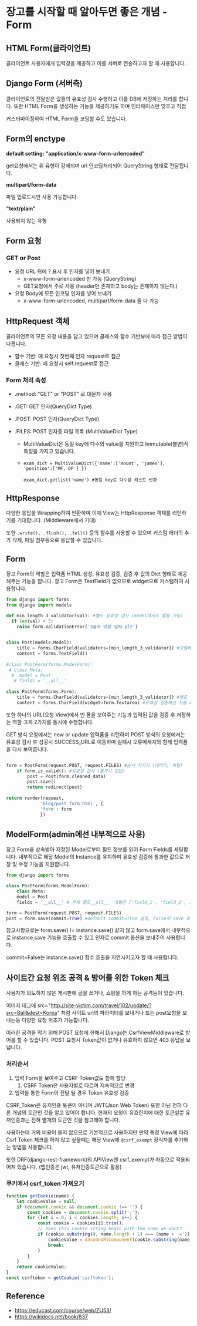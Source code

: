 # 장고를 시작할 때 알아두면 좋은 개념 - Form



## HTML Form(클라이언트)

클라이언트 사용자에게 입력창을 제공하고 이를 서버로 전송하고자 할 때 사용합니다.



## Django Form (서버측)

클라이언트의 전달받은 값들의 유효성 검사 수행하고 이를 DB에 저장하는 처리를 합니다. 또한 HTML Form을 생성하는 기능을 제공하기도 하며 인터페이스만 맞추고 직접

커스터마이징하여 HTML Form을 코딩할 수도 있습니다.



## Form의 enctype

**default setting: "application/x-www-form-urlencoded"**

get요청에서는 위 유형이 강제되며 url 인코딩처리되어 QueryString 형태로 전달됩니다.

**multipart/form-data**

파일 업로드시만 사용 가능합니다.

**"text/plain"**

사용되지 않는 유형



## Form 요청

### GET or Post 

- 요청 URL 뒤에 ? 표시 후 인자를 넣어 보내기
  - x-www-form-urlencoded 만 가능 (QueryString)
  - GET요청에서 주로 사용 (header만 존재하고 body는 존재하지 않는다.)
- 요청 Body에 모든 인코딩 인자를 넣어 보내기 
  - x-www-form-urlencoded, multipart/form-data 둘 다 가능

## 

## HttpRequest 객체

클라이언트의 모든 요청 내용을 담고 있으며 클래스와 함수 기반뷰에 따라 접근 방법이 다릅니다.

- 함수 기반: 매 요청시 첫번째 인자 request로 접근 
- 클래스 기반: 매 요청시 self.request로 접근

### Form 처리 속성

- .method:  "GET" or "POST" 로 대문자 사용

- .GET: GET 인자(QueryDict Type)

- .POST: POST 인자(QueryDict Type)

- .FILES: POST 인자중 파일 목록 (MultiValueDict Type)

  - MultiValueDict은 동일 key에 다수의 value를 지원하고 Immutable(불변)적 특징을 가지고 있습니다.

  - ```
    exam_dict = MultiValueDict({'name':['mount', 'james'], 'position':['MF, DF'] })
    
    exam_dict.getlist('name') #동일 key로 다수값 리스트 반환
    ```



## HttpResponse

다양한 응답을 Wrapping하여 반환하며 이때 View는 HttpResponse 객체를 리턴하기를 기대합니다. (Middleware에서 기대)

또한 `.write(), .flush(), .tell()` 등의 함수를 사용할 수 있으며 커스텀 헤더의 추가 삭제, 파일 첨부등으로 응답할 수 있습니다.



## Form

장고 Form의 역할은 입력폼 HTML 생성, 유효성 검증, 검증 후 값의 Dict 형태로 제공해주는 기능을 합니다. 장고 Form은 TextField가 없으므로 widget으로 커스텀하여 사용합니다.

```python
from django import forms
from django import models

def min_length_3_validator(val): #별도 유효성 검사 (model에서도 활용 가능)
  if len(val) < 3:
    raise form.ValidationError('3글자 이상 입력 plz')

    
class Post(models.Model):
	title = forms.CharField(validators=[min_length_3_validator]) #모델에서도 유효성 검사를 설정하면 ModelForm을 이용할때 따로 아래(PostForm)와 같이 설정하지 않아도 사용 가능
	content = forms.TextField()
  
#class PostForm(forms.ModelForm):
 # class Meta:
  #  model = Post
   # fields = '__all__'
    
class PostForm(forms.Form):
	title = forms.CharField(validators=[min_length_3_validator]) #별도 유효성 검사 
	content = forms.CharField(widget=form.Textarea) #유효성 검증에선 사용 x
```

또한 하나의 URL(요청 View)에서 빈 폼을 보여주는 기능과 입력된 값을 검증 후 저장하는 역할 크게 2가지를 동시에 수행합니다.

GET 방식 요청에서는 new or update 입력폼을 리턴하며 POST 방식의 요청에서는 유효성 검사 후 성공시 SUCCESS_URL로 이동하며 실패시 오류메세지와 함께 입력폼을 다시 보여줍니다.

```python

form = PostForm(request.POST, request.FILES) #순서 지키기 (데이터, 파일)
	if form.is_valid(): #유효성 검사 (통과시 진입)
		post = Post(form.cleaned_data)
		post.save()
		return redirect(post)
		
return render(request, 
			 'blog/post_form.html', {
			 'form': form
			 })
```



## ModelForm(admin에선 내부적으로 사용)

장고 Form을 상속받아 지정된 Model로부터 필드 정보를 읽어 Form Fields를 세팅합니다. 내부적으로 해당 Model의 Instance를 유지하며 유효성 검증에 통과한 값으로 저장 및 수정 기능을 지원합니다.

```python
from django import forms

class PostForm(forms.ModelForm):
	class Meta:
	model = Post
	fields = '__all__' # 전체 필드__all__, 개별은 ['field_1', 'field_2', ...]
```

```python
form = PostForm(request.POST, request.FILES)
post = form.save(commit=True) #default commit=True 설정, False시 save 호출 작동 안함(저장 안됌)

```

참고사항으로는 form.save() != instance.save()  같지 않고 form.save에서 내부적으로 instance.save 기능을 호출할 수 있고 인자로 commit 옵션을 보내주어 사용합니다.

commit=False는 instance.save() 함수 호출을 지연시키고자 할 때 사용합니다.





## 사이트간 요청 위조 공격 & 방어를 위한 Token 체크

사용자가 의도하지 않은 게시판에 글을 쓰거나, 쇼핑을 하게 하는 공격등이 있습니다.

이미지 태그에 src="http://site-victim.com/travel/102/update/?src=Bali&dest=Korea" 처럼 사이트 url의 파라미터를 보내거나 또는 post요청을 보내는등 다양한 요청 위조가 가능합니다.

이러한 공격을 막기 위해 POST 요청에 한해서 Django는 CsrfViewMiddleware로 방어를 할 수 있습니다. POST 요청시 Token값이 없거나 유효하지 않으면 403 응답을 보냅니다.

### 처리순서

1. 입력 Form을 보여주고 CSRF Token값도 함께 할당
   1. CSRF Token은 사용자별로 다르며 지속적으로 변경
2. 입력을 통한 Form이 전달 될 경우 Token 유효성 검증

CSRF_Token은 유저인증 토큰이 아니며 JWT(Json Web Token) 또한 아닌 전혀 다른 개념의 토큰인 것을 알고 있어야 합니다.  현재의 요청이 유효한지에 대한 토큰일뿐 유저인증과는 전혀 별개의 토큰인 것을 참고해야 합니다.

사용하는데 거의 비용이 들지 않으므로 기본적으로 사용하지만 만약 특정 View에 따라 Csrf Token 체크를 하지 않고 싶을때는 해당 View에 `@csrf_exempt` 장식자를 추가하는 방법을 사용합니다. 

또한 DRF(django-rest-framework)의 APIView엔 csrf_exempt가 자동으로 적용되어져 있습니다. (앱인증은 jwt, 유저인증토큰으로 활용)

### 쿠키에서 csrf_token 가져오기

```javascript
function getCookie(name) {
    let cookieValue = null;
    if (document.cookie && document.cookie !== '') {
        const cookies = document.cookie.split(';');
        for (let i = 0; i < cookies.length; i++) {
            const cookie = cookies[i].trim();
            // Does this cookie string begin with the name we want?
            if (cookie.substring(0, name.length + 1) === (name + '=')) {
                cookieValue = decodeURIComponent(cookie.substring(name.length + 1));
                break;
            }
        }
    }
    return cookieValue;
}
const csrftoken = getCookie('csrftoken');
```





## Reference

- https://educast.com/course/web/ZU53/
- https://wikidocs.net/book/837